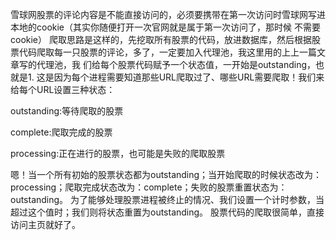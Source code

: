 雪球网股票的评论内容是不能直接访问的，必须要携带在第一次访问时雪球网写进本地的cookie（其实你随便打开一次官网就是属于第一次访问了，那时候 不需要cookie） 爬取思路是这样的，先挖取所有股票的代码，放进数据库，然后根据股票代码爬取每一只股票的评论，多了，一定要加入代理池，我这里用的上上一篇文章写的代理池，我 们给每个股票代码赋予一个状态值，一开始是outstanding，也就是1. 这是因为每个进程需要知道那些URL爬取过了、哪些URL需要爬取！我们来给每个URL设置三种状态：

outstanding:等待爬取的股票

complete:爬取完成的股票

processing:正在进行的股票，也可能是失败的爬取股票

嗯！当一个所有初始的股票状态都为outstanding；当开始爬取的时候状态改为：processing；爬取完成状态改为：complete；失败的股票重置状态为：outstanding。 为了能够处理股票进程被终止的情况、我们设置一个计时参数，当超过这个值时；我们则将状态重置为outstanding。 股票代码的爬取很简单，直接访问主页就好了。
